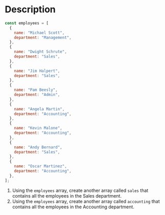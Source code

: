 # Description

```js
const employees = [
  {
    name: "Michael Scott",
    department: "Management",
  },
  {
    name: "Dwight Schrute",
    department: "Sales",
  },
  {
    name: "Jim Halpert",
    department: "Sales",
  },
  {
    name: "Pam Beesly",
    department: "Admin",
  },
  {
    name: "Angela Martin",
    department: "Accounting",
  },
  {
    name: "Kevin Malone",
    department: "Accounting",
  },
  {
    name: "Andy Bernard",
    department: "Sales",
  },
  {
    name: "Oscar Martinez",
    department: "Accounting",
  },
];
```

1. Using the `employees` array, create another array called `sales` that contains all the employees in the Sales department.
2. Using the `employees` array, create another array called `accounting` that contains all the employees in the Accounting department.
